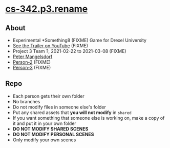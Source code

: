 




# [cs-342.p3.rename](https://github.com/peter201943/cs-342.p3.rename)




## About
- Experimental *Something8 (FIXME) Game for Drexel University
- [See the Trailer on YouTube]() (FIXME)
- Project 3 Team ?, 2021-02-22 to 2021-03-08 (FIXME)
- [Peter Mangelsdorf](https://github.com/peter201943/)
- [Person-2]() (FIXME)
- [Person-3]() (FIXME)




## Repo
- Each person gets their own folder
- No branches
- Do not modify files in someone else's folder
- Put any shared assets that **you will not modify** in `shared`
- If you want something that someone else is working on, make a copy of it and put it in your own folder
- **DO NOT MODIFY SHARED SCENES**
- **DO NOT MODIFY PERSONAL SCENES**
- Only modify your own scenes










